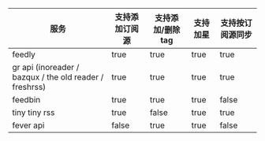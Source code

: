 | 服务                                                    | 支持添加订阅源 | 支持添加/删除 tag | 支持加星 | 支持按订阅源同步 |
|---------------------------------------------------------|----------------|-------------------|----------|------------------|
| feedly                                                  | true           | true              | true     | true             |
| gr api (inoreader / bazqux / the old reader / freshrss) | true           | true              | true     | true             |
| feedbin                                                 | true           | true              | true     | false            |
| tiny tiny rss                                           | true           | false             | true     | true             |
| fever api                                               | false          | true              | true     | false            |
